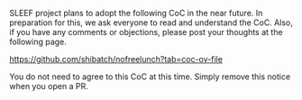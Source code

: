 SLEEF project plans to adopt the following CoC in the near future. In preparation for this, we ask everyone to read and understand the CoC. Also, if you have any comments or objections, please post your thoughts at the following page.

https://github.com/shibatch/nofreelunch?tab=coc-ov-file

You do not need to agree to this CoC at this time. Simply remove this notice when you open a PR.
